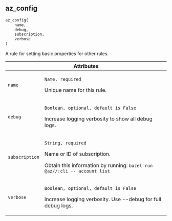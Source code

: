 <a name="az_config"></a>
## az_config

```python
az_config(
    name,
    debug,
    subscription,
    verbose
)
```

A rule for setting basic properties for other rules.

<table class="table table-condensed table-bordered table-params">
  <colgroup>
    <col class="col-param" />
    <col class="param-description" />
  </colgroup>
  <thead>
    <tr>
      <th colspan="2">Attributes</th>
    </tr>
  </thead>
  <tbody>
    <tr>
      <td><code>name</code></td>
      <td>
        <p><code>Name, required</code></p>
        <p>Unique name for this rule.</p>
      </td>
    </tr>
    <tr>
      <td><code>debug</code></td>
      <td>
        <p><code>Boolean, optional, default is False</code></p>
        <p>Increase logging verbosity to show all debug logs.</b></p>
      </td>
    </tr>
    <tr>
      <td><code>subscription</code></td>
      <td>
        <p><code>String, required</code></p>
        <p>Name or ID of subscription.</p>
        <p>Obtain this information by running: <code>bazel run @az//:cli -- account list</code></p>
      </td>
    </tr>
    <tr>
      <td><code>verbose</code></td>
      <td>
        <p><code>Boolean, optional, default is False</code></p>
        <p>Increase logging verbosity. Use --debug for full debug logs.</b></p>
      </td>
    </tr>
  </tbody>
</table>
